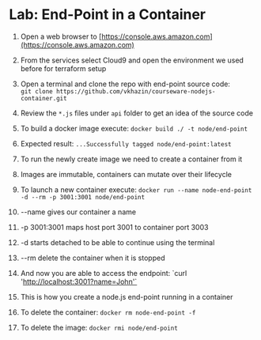 # Lab: End-Point in a Container

1. Open a web browser to [https://console.aws.amazon.com](https://console.aws.amazon.com)

2. From the services select Cloud9 and open the environment we used before for terraform setup

3. Open a terminal and clone the repo with end-point source code:  
    `git clone https://github.com/vkhazin/courseware-nodejs-container.git`

4. Review the `*.js` files under `api` folder to get an idea of the source code

5. To build a docker image execute: `docker build ./ -t node/end-point`

6. Expected result: `...Successfully tagged node/end-point:latest`

7. To run the newly create image we need to create a container from it

8. Images are immutable, containers can mutate over their lifecycle

9. To launch a new container execute: `docker run --name node-end-point -d --rm -p 3001:3001 node/end-point`

10. --name gives our container a name

11. -p 3001:3001 maps host port 3001 to container port 3003

12. -d starts detached to be able to continue using the terminal

13. --rm delete the container when it is stopped

14. And now you are able to access the endpoint: \`curl '[http://localhost:3001?name=John'\`](http://localhost:3001?name=John'`)

15. This is how you create a node.js end-point running in a container

16. To delete the container: `docker rm node-end-point -f`

17. To delete the image: `docker rmi node/end-point`



